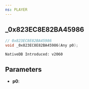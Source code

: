 ```yaml
---
ns: PLAYER
---
```

## _0x823EC8E82BA45986

```c
// 0x823EC8E82BA45986
void _0x823EC8E82BA45986(Any p0);
```

```
NativeDB Introduced: v2060
```

## Parameters
* **p0**:
